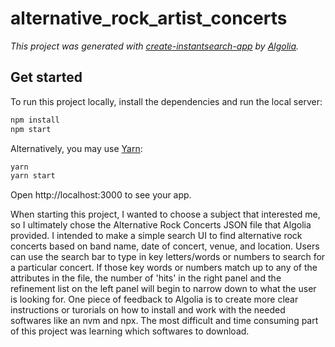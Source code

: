# alternative_rock_artist_concerts

_This project was generated with [create-instantsearch-app](https://github.com/algolia/create-instantsearch-app) by [Algolia](https://algolia.com)._

## Get started

To run this project locally, install the dependencies and run the local server:

```sh
npm install
npm start
```

Alternatively, you may use [Yarn](https://http://yarnpkg.com/):

```sh
yarn
yarn start
```

Open http://localhost:3000 to see your app.

When starting this project, I wanted to choose a subject that interested me, so I ultimately chose the Alternative Rock Concerts JSON file that Algolia provided. I intended to make a simple search UI to find alternative rock concerts based on band name, date of concert, venue, and location. Users can use the search bar to type in key letters/words or numbers to search for a particular concert. If those key words or numbers match up to any of the attributes in the file, the number of 'hits' in the right panel and the refinement list on the left panel will begin to narrow down to what the user is looking for.
One piece of feedback to Algolia is to create more clear instructions or turorials on how to install and work with the needed softwares like an nvm and npx. The most difficult and time consuming part of this project was learning which softwares to download. 
